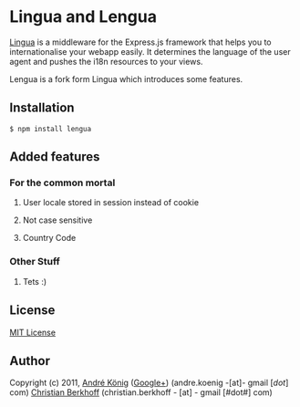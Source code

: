 # Lingua and Lengua

[Lingua](https://github.com/akoenig/express-lingua) is a middleware for the Express.js framework that helps you to internationalise your webapp easily. It determines the language of the user agent and pushes the i18n resources to your views.

Lengua is a fork form Lingua which introduces some features.

## Installation

    $ npm install lengua

## Added features

### For the common mortal

1. User locale stored in session instead of cookie

2. Not case sensitive

3. Country Code

### Other Stuff

1. Tets :)

## License

[MIT License](http://www.opensource.org/licenses/mit-license.php)

## Author

Copyright (c) 2011, 
[André König](http://lochkartenstanzer.de) ([Google+](http://profile.lochkartenstanzer.de)) (andre.koenig -[at]- gmail [*dot*] com)
[Christian Berkhoff](#) (christian.berkhoff - [at] - gmail [#dot#] com)
